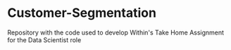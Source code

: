 # Customer-Segmentation
Repository with the code used to develop Within's Take Home Assignment for the Data Scientist role
